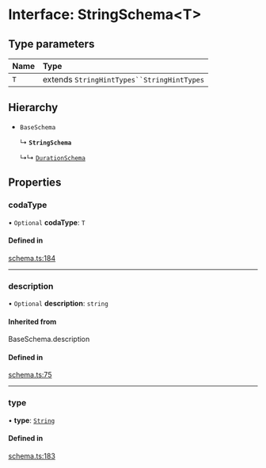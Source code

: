 # Interface: StringSchema<T\>

## Type parameters

| Name | Type |
| :------ | :------ |
| `T` | extends `StringHintTypes``StringHintTypes` |

## Hierarchy

- `BaseSchema`

  ↳ **`StringSchema`**

  ↳↳ [`DurationSchema`](DurationSchema.md)

## Properties

### codaType

• `Optional` **codaType**: `T`

#### Defined in

[schema.ts:184](https://github.com/coda/packs-sdk/blob/main/schema.ts#L184)

___

### description

• `Optional` **description**: `string`

#### Inherited from

BaseSchema.description

#### Defined in

[schema.ts:75](https://github.com/coda/packs-sdk/blob/main/schema.ts#L75)

___

### type

• **type**: [`String`](../enums/ValueType.md#string)

#### Defined in

[schema.ts:183](https://github.com/coda/packs-sdk/blob/main/schema.ts#L183)
